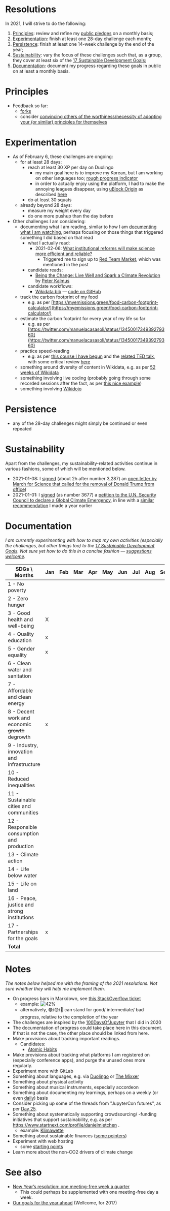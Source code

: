 # Resolutions

In 2021, I will strive to do the following:
1. [Principles](#principles): review and refine my [public pledges](https://github.com/Daniel-Mietchen/pledges) on a monthly basis;
1. [Experimentation](#experimentation): finish at least one 28-day challenge each month;
1. [Persistence](#persistence): finish at least one 14-week challenge by the end of the year;
1. [Sustainability](#sustainability): vary the focus of these challenges such that, as a group, they cover at least six of the [17 Sustainable Development Goals](https://sdgs.un.org/goals);
1. [Documentation](#documentation): document my progress regarding these goals in public on at least a monthly basis.

# Principles

* Feedback so far:
  - [forks](https://github.com/Daniel-Mietchen/pledges/network/members)
  - consider [convincing others of the worthiness/necessity of adopting your (or similar) principles for themselves](https://twitter.com/kos2/status/1344991750436352000)

# Experimentation

* As of February 6, these challenges are ongoing:
  - for at least 28 days:
    - reach at least 30 XP per day on Duolingo
      - my main goal here is to improve my Korean, but I am working on other languages too; [rough progress indicator](https://duome.eu/EvoMRI)
      - in order to actually enjoy using the platform, I had to make the annoying leagues disappear, using [uBlock Origin](https://addons.mozilla.org/en-US/firefox/addon/ublock-origin/) as described [here](https://forum.duolingo.com/comment/33039989/How-to-block-the-Leagues)
    - do at least 30 squats    
  - already beyond 28 days:
    - measure my weight every day
    - do one more pushup than the day before
* Other challenges I am considering:
  - documenting what I am reading, similar to how I am [documenting what I am watching](https://github.com/Daniel-Mietchen/datascience/blob/master/cinema.md), perhaps focusing on those things that triggered something I did based on that read
    - what I actually read:
      - 2021-02-06: [What institutional reforms will make science more efficient and reliable?](https://socialsciences.nature.com/posts/what-institutional-reforms-will-make-science-more-efficient-and-reliable?badge_id=569-nature-human-behaviour)
        - Triggered me to sign up to [Red Team Market](https://redteammarket.com/), which was mentioned in the post
    - candidate reads:
      - [Being the Change: Live Well and Spark a Climate Revolution](https://peterkalmus.net/books/read-by-chapter-being-the-change/) by [Peter Kalmus](https://twitter.com/ClimateHuman)
    - candidate workflows:
      - [Wikidata bib](https://twitter.com/lubianat/status/1356647441957871619) &mdash; [code on GitHub](https://github.com/lubianat/wikidata_bib)
  - track the carbon footprint of my food
    - e.g. as per [https://myemissions.green/food-carbon-footprint-calculator/](https://myemissions.green/food-carbon-footprint-calculator/)
  - estimate the carbon footprint for every year of my life so far
    - e.g. as per [https://twitter.com/manuelacasasoli/status/1345001734939279360](https://twitter.com/manuelacasasoli/status/1345001734939279360)
  - practice speed-reading
    - e.g. as per [this course I have begun](https://www.udemy.com/course/the-quick-guide-to-speed-reading/) and the [related TED talk](https://www.youtube.com/watch?v=e2-ahs905MQ), with some critical review [here](https://www.youtube.com/watch?v=kmDMrxUSXKY)
  - something around diversity of content in Wikidata, e.g. as per [52 weeks of Wikidata](https://ainali.com/2020/52-wikidata-weeks-2020/)
  - something involving live coding (probably going through some recorded sessions after the fact, as per [this nice example](https://www.youtube.com/watch?v=xGmXxpIj6vs))
  - something involving [Wikidojo](https://meta.wikimedia.org/wiki/Wikidojo)

# Persistence

  - any of the 28-day challenges might simply be continued or even repeated

# Sustainability

Apart from the challenges, my sustainability-related activities continue in various fashions, some of which will be mentioned below.

* 2021-01-08: I [signed](https://twitter.com/EvoMRI/status/1347666055175528451) (about 2h after number 3,287) an [open letter by March for Science that called for the removal of Donald Trump from office](http://web.archive.org/web/20210108221420/https://medium.com/march-for-science-news/sign-on-letter-march-for-science-calls-for-the-removal-of-president-donald-j-trump-8191da258919))
* 2021-01-01: I [signed](https://twitter.com/EvoMRI/status/1345163388444438534) (as number 3677) a [petition to the U.N. Security Council to declare a Global Climate Emergency](http://web.archive.org/web/20210102000524/https://www.now.world/global_climate_emergency), in line with a [similar recommendation](https://twitter.com/EvoMRI/status/1212213688465268736) I made a year earlier

# Documentation

*I am currently experimenting with how to map my own activities (especially the challenges, but other things too) to the [17 Sustainable Development Goals](https://sdgs.un.org/goals). Not sure yet how to do this in a concise fashion &mdash; [suggestions welcome](https://twitter.com/EvoMRI/status/1350430876535025665).*

| SDGs \ Months | Jan | Feb | Mar | Apr | May | Jun | Jul | Aug | Sep | Oct | Nov | Dec | Total
| ------ | - | - | - | - | - | - | - | - | - | -- | -- | -- | -- |
| 1 - No poverty     |   |   |   |   |   |   |   |   |   |    |    |    |    |
| 2 - Zero hunger     |   |   |   |   |   |   |   |   |   |    |    |    |    |
| 3 - Good health and well-being     | X  |   |   |   |   |   |   |   |   |    |    |    |    |
| 4 - Quality education     | x |   |   |   |   |   |   |   |   |    |    |    |    |
| 5 - Gender equality     | x |   |   |   |   |   |   |   |   |    |    |    |    |
| 6 - Clean water and sanitation     |   |   |   |   |   |   |   |   |   |    |    |    |    |
| 7 - Affordable and clean energy     |   |   |   |   |   |   |   |   |   |    |    |    |    |
| 8 - Decent work and economic ~~growth~~ degrowth  | x |   |   |   |   |   |   |   |   |    |    |    |    |
| 9 - Industry, innovation and infrastructure     |   |   |   |   |   |   |   |   |   |    |    |    |    |
| 10 - Reduced inequalities    |   |   |   |   |   |   |   |   |   |    |    |    |    |
| 11 - Sustainable cities and communities    |   |   |   |   |   |   |   |   |   |    |    |    |    |
| 12 - Responsible consumption and production   |   |   |   |   |   |   |   |   |   |    |    |    |    |
| 13 - Climate action    |   |   |   |   |   |   |   |   |   |    |    |    |    |
| 14 - Life below water    |   |   |   |   |   |   |   |   |   |    |    |    |    |
| 15 - Life on land    |   |   |   |   |   |   |   |   |   |    |    |    |    |
| 16 - Peace, justice and strong institutions    |   |   |   |   |   |   |   |   |   |    |    |    |    |
| 17 - Partnerships for the goals    | x  |   |   |   |   |   |   |   |   |    |    |    |    |
| **Total**    |   |   |   |   |   |   |   |   |   |    |    |    |    |

# Notes

*The notes below helped me with the framing of the 2021 resolutions. Not sure whether they will help me implement them.*

* On progress bars in Markdown, see [this StackOverflow ticket](https://stackoverflow.com/questions/24768630/is-there-a-way-to-show-a-progressbar-on-github-wiki)
  - example: ![42%](https://progress-bar.dev/42)
  - alternatively, 🟢/🟡/🔴 can stand for good/ intermediate/ bad progress, relative to the completion of the year
* The challenges are inspired by the [100DaysOfJupyter](https://public.paws.wmcloud.org/12410844/100days/) that I did in 2020
* The documentation of progress could take place here in this document. If that is not the case, the other place should be linked from here.
* Make provisions about tracking important readings.
  - Candidates:
    - [Atomic Habits](https://www.samuelthomasdavies.com/book-summaries/self-help/atomic-habits/)
* Make provisions about tracking what platforms I am registered on (especially conference apps), and purge the unused ones more regularly.
* Experiment more with GitLab
* Something about languages, e.g. via [Duolingo](https://duome.eu/EvoMRI) or [The Mixxer](https://www.language-exchanges.org/)
* Something about physical activity
* Something about musical instruments, especially accordeon
* Something about documenting my learnings, perhaps on a weekly (or even [daily](https://www.youtube.com/watch?v=t2V2kf2gNnI#t=36m15s)) basis
* Consider picking up some of the threads from "JupyterCon futures", as per [Day 25](https://public.paws.wmcloud.org/12410844/100days/100days-Day-025.ipynb).
* Something about systematically supporting crowdsourcing/ -funding initiatives that support sustainability, e.g. as per https://www.startnext.com/profile/danielmietchen .
  - example: [Klimawette](https://www.dieklimawette.de/)
* Something about sustainable finances ([some pointers](https://utopia.de/bestenlisten/die-besten-gruenen-banken/))
* Experiment with web hosting
  - some [starting points](https://collegeinfogeek.com/personal-website/)
* Learn more about the non-CO2 drivers of climate change

# See also

* [New Year’s resolution: one meeting-free week a quarter](https://doi.org/10.1038/d41586-019-03953-y)
  * This could perhaps be supplemented with one meeting-free day a week.
* [Our goals for the year ahead](https://wellcome.ac.uk/news/our-goals-year-ahead) (Wellcome, for 2017)
